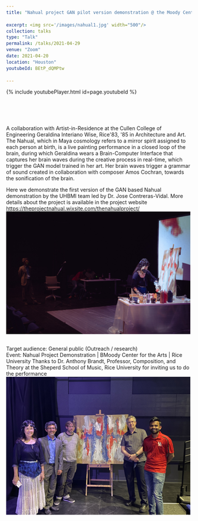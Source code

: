 ```yaml
---
title: "Nahual project GAN pilot version demonstration @ the Moody Center for the Arts"

excerpt: <img src='/images/nahual1.jpg' width="500"/>
collection: talks
type: "Talk"
permalink: /talks/2021-04-29
venue: "Zoom"
date: 2021-04-20
location: "Houston"
youtubeId: BEtP_dQMPtw

---
```


{% include youtubePlayer.html id=page.youtubeId %}
<p style="font-family: Garamond; font-size:14pt; font-style:normal">


<br>


<br>


A collaboration with Artist-in-Residence at the Cullen College of Engineering Geraldina Interiano Wise, Rice'83, '85 in Architecture and Art. 
The Nahual, which in Maya cosmology refers to a mirror spirit assigned to each person at birth, is a live painting performance in a closed loop of the brain, during which Geraldina wears a Brain-Computer Interface that captures her brain waves during the creative process in real-time, which trigger the GAN model trained in her art. 
Her brain waves trigger a grammar of sound created in collaboration with composer Amos Cochran,  towards the sonification of the brain. 

Here we demonstrate the first version of the GAN based Nahual demonstration by the UHBMI team led by Dr. Jose Contreras-Vidal. More details about the project is available in the project website
https://theprojectnahual.wixsite.com/thenahualproject/
<br/><img src='/images/nahual2.jpg' width=500 align=center >


<br>
Target audience: General public (Outreach / research)
<br>
Event: Nahual Project Demonstration | BMoody Center for the Arts | Rice University
Thanks to Dr. Anthony Brandt, Professor, Composition, and Theory at the Sheperd School of Music, Rice University for inviting us to do the performance
<br/><img src='/images/team.JPG' width=500 align=center >


</p>
